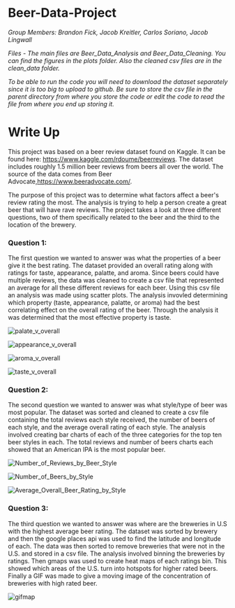 # Beer-Data-Project

*Group Members: Brandon Fick, Jacob Kreitler, Carlos Soriano, Jacob Lingwall*

*Files - The main files are Beer_Data_Analysis and Beer_Data_Cleaning.  You can find the figures in the plots folder.  Also the cleaned csv files are in the clean_data folder.*

*To be able to run the code you will need to download the dataset separately since it is too big to upload to github.  Be sure to store the csv file in the parent directory from where you store the code or edit the code to read the file from where you end up storing it.*


# Write Up

This project was based on a beer review dataset found on Kaggle. It can be found here: https://www.kaggle.com/rdoume/beerreviews.  The dataset includes roughly 1.5 million beer reviews from beers all over the world. The source of the data comes from Beer Advocate,https://www.beeradvocate.com/.

The purpose of this project was to determine what factors affect a beer's review rating the most.  The analysis is trying to help a person create a great beer that will have rave reviews.  The project takes a look at three different questions, two of them specifically related to the beer and the third to the location of the brewery.

### Question 1:

The first question we wanted to answer was what the properties of a beer give it the best rating.  The dataset provided an overall rating along with ratings for taste, appearance, palatte, and  aroma.  Since beers could have multiple reviews, the data was cleaned to create a csv file that represented an average for all these different reviews for each beer.  Using this csv file an analysis was made using scatter plots.  The analysis invovled determining which property (taste, appearance, palatte, or aroma) had the best correlating effect on the overall rating of the beer.  Through the analysis it was determined that the most effective property is taste.

![palate_v_overall](plots/palate_v_overall.png)

![appearance_v_overall](plots/appearance_v_overall.png)

![aroma_v_overall](plots/aroma_v_overall.png)

![taste_v_overall](plots/taste_v_overall.png)

### Question 2:

The second question we wanted to answer was what style/type of beer was most popular.  The dataset was sorted and cleaned to create a csv file containing the total reviews each style received, the number of beers of each style, and the average overall rating of each style.  The analysis involved creating bar charts of each of the three categories for the top ten beer styles in each. The total reviews and number of beers charts each showed that an American IPA is the most popular beer.

![Number_of_Reviews_by_Beer_Style](plots/Number_of_Reviews_by_Beer_Style.png)

![Number_of_Beers_by_Style](plots/Number_of_Beers_by_Style.png)

![Average_Overall_Beer_Rating_by_Style](plots/Average_Overall_Beer_Rating_by_Style.png)

### Question 3:

The third question we wanted to answer was where are the breweries in U.S with the highest average beer rating.  The dataset was sorted by brewery and then the google places api was used to find the latitude and longitude of each.  The data was then sorted to remove breweries that were not in the U.S. and stored in a csv file.  The analysis involved binning the breweries by ratings.  Then gmaps was used to create heat maps of each ratings bin.  This showed which areas of the U.S. turn into hotspots for higher rated beers. Finally a GIF was made to give a moving image of the concentration of breweries with high rated beer.


![gifmap](gifmap.gif)
